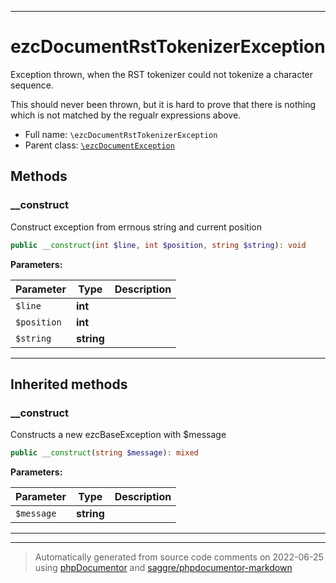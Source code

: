***

# ezcDocumentRstTokenizerException

Exception thrown, when the RST tokenizer could not tokenize a character
sequence.

This should never been thrown, but it is hard to prove that there is nothing
which is not matched by the regualr expressions above.

* Full name: `\ezcDocumentRstTokenizerException`
* Parent class: [`\ezcDocumentException`](./ezcDocumentException.md)




## Methods


### __construct

Construct exception from errnous string and current position

```php
public __construct(int $line, int $position, string $string): void
```








**Parameters:**

| Parameter | Type | Description |
|-----------|------|-------------|
| `$line` | **int** |  |
| `$position` | **int** |  |
| `$string` | **string** |  |




***


## Inherited methods


### __construct

Constructs a new ezcBaseException with $message

```php
public __construct(string $message): mixed
```








**Parameters:**

| Parameter | Type | Description |
|-----------|------|-------------|
| `$message` | **string** |  |




***


***
> Automatically generated from source code comments on 2022-06-25 using [phpDocumentor](http://www.phpdoc.org/) and [saggre/phpdocumentor-markdown](https://github.com/Saggre/phpDocumentor-markdown)
